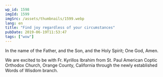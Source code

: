 ```yaml
---
wp_id: 1598
imgId: 1599
imgSrc: /assets/thumbnails/1599.webp
lang: en
title: "Find joy regardless of your circumstances"
pubDate: 2019-06-19T11:53:47
tags: ["wow"]
---
```


<!-- page: 6 -->

<p>In the name of the Father, and the Son, and the Holy Spirit; One God, Amen.</p>
<p>We are excited to be with Fr. Kyrillos Ibrahim from St. Paul American Coptic Orthodox Church, Orange County, California through the newly established Words of Wisdom branch.</p>

